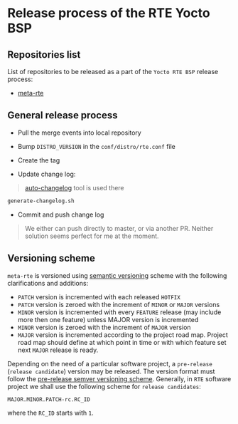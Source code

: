 # Release process of the RTE Yocto BSP

## Repositories list

List of repositories to be released as a part of the `Yocto RTE BSP` release
process:

* [meta-rte](https://gitlab.com/3mdeb/rte/meta-rte)

## General release process

* Pull the merge events into local repository

* Bump `DISTRO_VERSION` in the `conf/distro/rte.conf` file

* Create the tag

* Update change log:

> [auto-changelog](https://github.com/CookPete/auto-changelog) tool is used
> there

```.bash
generate-changelog.sh
```

* Commit and push change log

> We either can push directly to master, or via another PR. Neither solution
> seems perfect for me at the moment.

## Versioning scheme

`meta-rte` is versioned using [semantic versioning](http://semver.org/) scheme
with the following clarifications and additions:

* `PATCH` version is incremented with each released `HOTFIX`
* `PATCH` version is zeroed with the increment of `MINOR` or `MAJOR` versions
* `MINOR` version is incremented with every `FEATURE` release
 (may include more then one feature) unless MAJOR version is incremented
* `MINOR` version is zeroed with the increment  of `MAJOR` version
* `MAJOR` version is incremented according to the project road map.
 Project road map should define at which point in time or with which feature
 set next `MAJOR` release is ready.

Depending on the need of a particular software project, a `pre-release`
(`release candidate`) version may be released. The version format must follow
the [pre-release semver versioning scheme](https://semver.org/#spec-item-9).
Generally, in `RTE` software project we shall use the following scheme for
`release candidates`:

```
MAJOR.MINOR.PATCH-rc.RC_ID
```

where the `RC_ID` starts with `1`.
